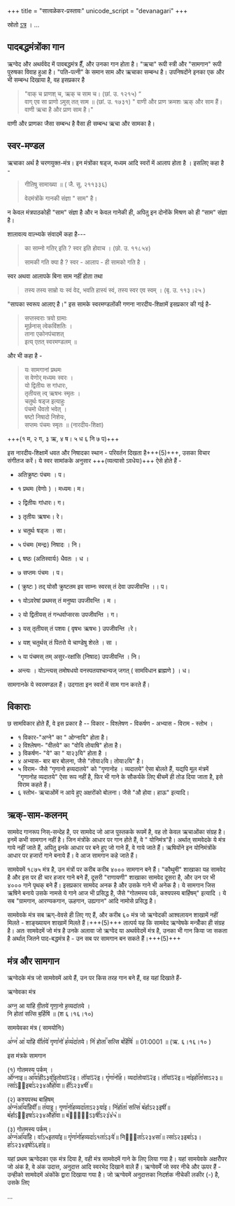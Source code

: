 +++
title = "सात्वळेकर-प्रस्तावः"
unicode_script = "devanagari"
+++

स्रोतो [ऽत्र](https://archive.org/details/dli.ernet.495420/page/n5/mode/2up) ।
…

## पादबद्धमंत्रोंका गान 
ऋग्वेद और अथर्ववेद में पावबद्धमंत्र हैँ, और उनका गान होता है। "ऋचा" रूपी स्त्री और "सामगान" रूपी पुरुषका विवाह हुआ है। "पति-पत्नी" के समान साम और ऋचाका सम्बन्ध है। उपनिषदोंने इनका एक और भी सम्बन्ध दिखाया है, वह इसप्रकार है 

> "वाक् च प्राणश् च, ऋक् च साम च। (छां. उ. १२१५) “  
> वाग् एव सा प्राणो ऽमुस् तत् साम ॥ (छां. उ. १७३१)
> " वाणी और प्राण क्रमशः ऋक् और साम हैं।  
> वाणी ऋचा है और प्राण साम है।" 

वाणी और प्राणका जैसा सम्बन्ध है वैसा ही सम्बन्ध ऋचा और सामका है।

## स्वर-मण्डल 
ऋचाका अर्थ है चरणयुक्त-मंत्र। इन मंत्रोंका षड्ज, मध्यम आदि स्वरों में आलाप होता है । इसलिए कहा है - 

> गीतिषु सामाख्या ॥ ( जै. सू. २११३३६)
> 
> वेदमंत्रोंके गानकी संज्ञा " साम" है। 

न केवल मंत्रपाठकोही "साम" संज्ञा है और न केवल गानेकी ही, अपितु इन दोनोंके मिश्रण को ही “साम" संज्ञा है। 

शालावत्य वाल्भ्यके संवादमें कहा है--- 

> का साम्नो गतिर् इति ? स्वर इति होवाच । (छो. उ. ११८५४)
> 
> सामकी गति क्या है ? स्वर - आलाप - ही सामको गति है । 

स्वर अथवा आलापके बिना साम नहीं होता तथा

> तस्य तस्य साम्रो यः स्वं वेद, भवति हास्यं स्वं, तस्य स्वर एव स्वम् । (बृ. उ. ११३।२५ )  

"सापका स्वरूप आलाए है।" इस सामके स्वरमण्डलोंकी गणना नारदीय-शिक्षामें इसप्रकार की गई है-

> सप्तस्वराः त्रयो ग्रामाः  
> मूर्छनास् त्वेकविंशतिः ।  
> ताना एकोनपंचाशत्  
> इत्य् एतत् स्वरमण्डलम् ॥ 

और भी कहा है - 

> यः सामगानां प्रथमः  
> स वेणोर् मध्यमः स्वरः ।  
> यो द्वितीयः स गांधारः,  
> तृतीयस् त्व् ऋषभः स्मृतः ।  
> चतुर्थः षड्ज इत्याहुः  
> पंचमो धैवतो भवेत् ।  
> षष्टो निषादो निशेयः,  
> सप्तमः पंचमः स्मृतः ॥
(नारदीय-शिक्षा) 

+++(१ म, २ ग, ३ ऋ, ४ ष। ५ ध ६ नि ७ प)+++

इस नारदीय-शिक्षामें धवत और निषादका स्थान - परिवर्तन दिखता है+++(5)+++, उसका विचार संगीतज करें। ये स्वर सामांकके अनुसार +++(व्यत्यासो ऽवधेयः)+++ ऐसे होते हैं - 

- अतिक्रुष्टः पंचमः । प।
- १ प्रथमः (वेणोः ) । मध्यमः। म।
- २ द्वितीयः गांधारः। ग।
- ३ तृतीयः ऋषभः। रे।
- ४ चतुर्थः षड्जः । सा।
- ५ पंचमः (मन्द्रः) निषादः । नि।
- ६ षष्ठः (अतिस्वार्यः) धैवतः । ध ।
- ७ सप्तमः पंचमः । प।

- ( क्रुष्टः ) तद् योसौ क्रुष्टतम इव साम्नः स्वरस् तं देवा उपजीवन्ति ।। प।
- १ योऽवरेषां प्रथमस् तं मनुष्या उपजीवन्ति । म ।
- २ यो द्वितीयस् तं गन्धर्वाप्सरसः उपजीवन्ति । ग।
- ३ यस् तृतीयस् तं पशवः ( वृषभः ऋषभः ) उपजीवन्ति ।रे।
- ४ यश् चतुर्थस् तं पितरो  ये चाण्डेषु शेरते । सा ।
- ५ या पंचमस् तम् असुर-रक्षांसि (निषादः) उपजीवन्ति । नि।
- अन्त्यः । योऽन्त्यस् तमोषधयो वनस्पतयश्चान्यज् जगत् ( सामविधान ब्राह्मणे ) । ध।

सामगानके ये स्वरमण्डल हैं। उदगाता इन स्वरों में साम गान करते हैं। 

## विकाराः
छ सामविकार होते हैं, वे इस प्रकार है -- विकार - विश्लेषण - विकर्षण - अभ्यास - विराम - स्तोभ ।

- १ विकार-"अग्ने" का " ओग्नायि" होता है। 
- २ विश्लेषण- "वीतये" का "वोयि तोयाषि" होता है। 
- ३ विकर्षण- "ये" का " या२३यि" होता है । 
- ४ अभ्यास- बार बार बोलना, जैसे "तोया२यि। तोया२यि" है।
- ५ विराम- जैसे “गृणानो हव्यदातये" को "गृणानोह । व्यदातये" ऐसा बोलते हैं, यद्यपि मूल मंत्रमें "गृणानोह व्यदातये" ऐसा रूप नहीं है, फिर भी गाने के सौकर्यके लिए बीचमें ही तोड दिया जाता है, इसे विराम कहते हैं। 
- ६ स्तोभ- ऋचाओंमें न आये हुए अक्षरोंको बोलना। जैसे "औ होवा। हाऊ" इत्यादि।

## ऋक्-साम-कलनम्
सामवेद गानरूप निस्-सन्देह है, पर सामवेद जो आज पुस्तकके रूपमें है, वह तो केवल ऋचाओंका संग्रह है। इनमें कभी सामगान नहीं है। जिन मंत्रोंके आधार पर गान होते हैं, वे " योनिमंत्र"है। अर्थात् सामवेदके ये मंत्र गाये नहीं जाते हैं, अपितु इनके आधार पर बने हुए जो गाने हैं, वे गाये जाते हैं। ऋषियोंने इन योनिमंत्रोंके आधार पर हजारों गाने बनाये हैं। वे आज सामगान कहे जाते हैं।

सामवेवमें १८७५ मंत्र है, उन मंत्रों पर करीब करीब ४००० सामगान बने हैं। "कौथुमी" शाखाका यह सामवेद है और इस पर ही चार हजार गाने बने हैं, दूसरी "राणायणी" शाखाका सामवेद दूसरा है, और उन पर भी ४००० गाने पृथक् बने हैं। इसप्रकार सामवेद अनक है और उसके गाने भी अनेक है। ये सामगान जिस ऋषिने बनाये उसके नामसे ये गाने आज भी प्रसिद्ध है, जैसे "गोतमस्य पर्क, कश्यपस्य बार्हिषम्" इत्यादि । ये सब "ग्रामगान, आरण्यकगान, ऊहगान, उह्यगान" आदि नामोसे प्रसिद्ध है।

सामवेवके मंत्र सब ऋग्-वेवसे ही लिए गए हैं, और करीब ६० मंत्र जो ऋग्वेदकी आश्वलायन शाखामें नहीं मिलते - शाङ्ख्यायन शाखामें मिलते हैं।+++(5)+++ तात्पर्य यह कि सामवेद ऋग्वेषके मन्त्रोँका ही संग्रह है। अतः सामवेदमें जो मंत्र है उनके अलावा जो ऋग्वेद या अथर्ववेदमें मंत्र है, उनका भी गान किया जा सकता है अर्थात् जितने पाद-बद्धमंत्र है - उन सब पर सामगान बन सकते हैं।+++(5)+++

## मंत्र और सामगान 
ऋग्वेदके मंत्र जो सामवेवमें आये हैं, उन पर किस तरह गान बने हैं, वह यहां दिखाते हैं-  

ऋग्वेवका मंत्र

अग्न॒ आ या॑हि वी॒तये॑ गृणा॒नो ह॒व्यदा॑तये ।  
नि होता॑ सत्सि ब॒र्हिषि॑ ॥ (श ६।१६।१०) 

सामयेवका मंत्र ( सामयोनिः) 

अ꣢ग्न꣣ आ꣡ या꣢हि वी꣣त꣡ये꣢ गृणा꣣नो꣢ ह꣣व्य꣡दा꣢तये। नि꣡ होता꣢꣯ सत्सि ब꣣र्हि꣡षि꣢ ॥ 01:0001 ॥ (ऋ. ६।१६।१० ) 

इस मंत्रके सामगान

(१) गोतमस्य पर्कम् ।  
ओ꣤ग्नाइ॥ आ꣢꣯या꣯हीऽ३वो꣡इतोयाऽ᳒२᳒इ। तो꣡याऽ᳒२᳒इ। गृ꣡णा꣯नो꣢꣯ह। व्यदा꣡तोयाऽ᳒२᳒इ। तो꣡याऽ᳒२᳒इ॥ ना꣡इहो꣢꣯ता꣡साऽ२३॥ त्सा꣡ऽ२᳐इबा꣣ऽ२३४औ꣥꣯हो꣯वा॥ ही꣣ऽ२३४षी꣥॥

(२) कश्यपस्थ बाहिषम्  
अ꣤ग्न꣥आ꣤꣯या꣥꣯हिवी꣤॥ त꣡याइ। गृणा꣯नो꣯हव्यदा꣯ताऽ२३या꣢इ। नि꣡हो꣯ता꣯ सत्सि꣢ ब꣡र्हाऽ२३इषी꣢॥ ब꣡र्हाऽ२᳐इषा꣣ऽ२३४औ꣥꣯हो꣯वा॥ ब꣢र्ही᳐ऽ३षी꣡ऽ२३꣡४꣡५꣡॥

(३) गोतमस्य पर्कम्।  
अ꣤ग्न꣥आ꣤꣯या꣥꣯हि। वा꣤ऽ५इतया꣤इ॥ गृ꣡णा꣯नो꣯हव्यदा꣢ऽ१ता꣢ऽ३ये꣢॥ निहो᳐ता꣣ऽ२३४सा꣥॥ त्सा꣡ऽ२३इबा꣢ऽ३। हा꣡ऽ२३४इषो꣥ऽ६हा꣥इ॥

यहां प्रथम ऋग्वेदका एक मंत्र दिया है, वही मंत्र सामवेदमें गाने के लिए लिया गया है। यहां सामयेवके अक्षरोँपर जो अंक है, वे अंक उदात्त, अनुदात्त आदि स्वरभेद दिखाने वाले हैं। ऋग्वेवमेँ जो स्वर नीचे और ऊपर हैं - उन्हीको सामवेदमें अंकोंके द्वारा दिखाया गया है। जो ऋग्वेवमें अनुदात्तका निदर्शक नीचेकी लकीर (-) है, उसके लिए 

…